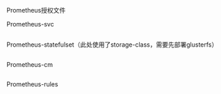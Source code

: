 Prometheus授权文件

Prometheus-svc

```

```

Prometheus-statefulset（此处使用了storage-class，需要先部署glusterfs）

```

```

Prometheus-cm

```

```

Prometheus-rules

```

```



